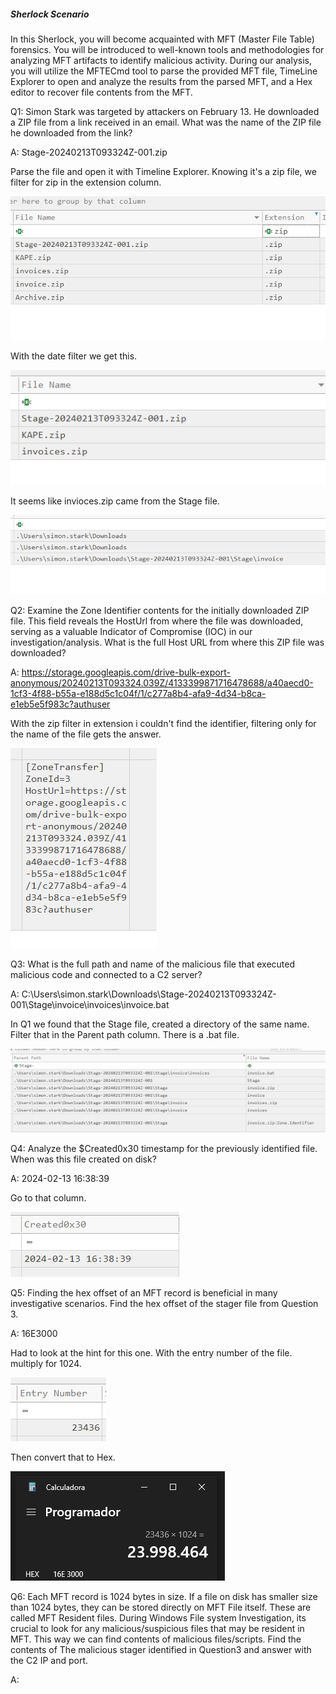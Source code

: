 
##### Sherlock Scenario

In this Sherlock, you will become acquainted with MFT (Master File Table) forensics. You will be introduced to well-known tools and methodologies for analyzing MFT artifacts to identify malicious activity. During our analysis, you will utilize the MFTECmd tool to parse the provided MFT file, TimeLine Explorer to open and analyze the results from the parsed MFT, and a Hex editor to recover file contents from the MFT.


Q1: Simon Stark was targeted by attackers on February 13. He downloaded a ZIP file from a link received in an email. What was the name of the ZIP file he downloaded from the link?

A: Stage-20240213T093324Z-001.zip

Parse the file and open it with Timeline Explorer.
Knowing it's a zip file, we filter for zip in the extension column.

![](../../Img/Pasted%20image%2020250429135848.png)

With the date filter we get this.

![](../../Img/Pasted%20image%2020250429140040.png)

It seems like invioces.zip came from the Stage file.

![](../../Img/Pasted%20image%2020250429140151.png)

Q2: Examine the Zone Identifier contents for the initially downloaded ZIP file. This field reveals the HostUrl from where the file was downloaded, serving as a valuable Indicator of Compromise (IOC) in our investigation/analysis. What is the full Host URL from where this ZIP file was downloaded?

A: https://storage.googleapis.com/drive-bulk-export-anonymous/20240213T093324.039Z/4133399871716478688/a40aecd0-1cf3-4f88-b55a-e188d5c1c04f/1/c277a8b4-afa9-4d34-b8ca-e1eb5e5f983c?authuser

With the zip filter in extension i couldn't find the identifier, filtering only for the name of the file gets the answer.

![](../../Img/Pasted%20image%2020250429140538.png)

Q3: What is the full path and name of the malicious file that executed malicious code and connected to a C2 server?

A: C:\Users\simon.stark\Downloads\Stage-20240213T093324Z-001\Stage\invoice\invoices\invoice.bat

In Q1 we found that the Stage file, created a directory of the same name. Filter that in the Parent path column.
There is a .bat file.

![](../../Img/Pasted%20image%2020250429140836.png)

Q4: Analyze the $Created0x30 timestamp for the previously identified file. When was this file created on disk?

A: 2024-02-13 16:38:39

Go to that column.

![](../../Img/Pasted%20image%2020250429140948.png)

Q5: Finding the hex offset of an MFT record is beneficial in many investigative scenarios. Find the hex offset of the stager file from Question 3.

A: 16E3000

Had to look at the hint for this one.
With the entry number of the file. multiply for 1024.

![](../../Img/Pasted%20image%2020250429141419.png)

Then convert that to Hex.

![](../../Img/Pasted%20image%2020250429141525.png)

Q6: Each MFT record is 1024 bytes in size. If a file on disk has smaller size than 1024 bytes, they can be stored directly on MFT File itself. These are called MFT Resident files. During Windows File system Investigation, its crucial to look for any malicious/suspicious files that may be resident in MFT. This way we can find contents of malicious files/scripts. Find the contents of The malicious stager identified in Question3 and answer with the C2 IP and port.

A: 



